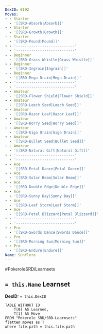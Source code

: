 ```yaml
---
DexID: 0192
Moves:
- - Starter
  - '[[SRD-Absorb|Absorb]]'
- - Starter
  - '[[SRD-Growth|Growth]]'
- - Starter
  - '[[SRD-Pound|Pound]]'
- - '---------------------------'
  - '---------------------------'
- - Beginner
  - '[[SRD-Grass Whistle|Grass Whistle]]'
- - Beginner
  - '[[SRD-Ingrain|Ingrain]]'
- - Beginner
  - '[[SRD-Mega Drain|Mega Drain]]'
- - '---------------------------'
  - '---------------------------'
- - Amateur
  - '[[SRD-Flower Shield|Flower Shield]]'
- - Amateur
  - '[[SRD-Leech Seed|Leech Seed]]'
- - Amateur
  - '[[SRD-Razor Leaf|Razor Leaf]]'
- - Amateur
  - '[[SRD-Worry Seed|Worry Seed]]'
- - Amateur
  - '[[SRD-Giga Drain|Giga Drain]]'
- - Amateur
  - '[[SRD-Bullet Seed|Bullet Seed]]'
- - Amateur
  - '[[SRD-Natural Gift|Natural Gift]]'
- - '---------------------------'
  - '---------------------------'
- - Ace
  - '[[SRD-Petal Dance|Petal Dance]]'
- - Ace
  - '[[SRD-Solar Beam|Solar Beam]]'
- - Ace
  - '[[SRD-Double-Edge|Double-Edge]]'
- - Ace
  - '[[SRD-Sunny Day|Sunny Day]]'
- - Ace
  - '[[SRD-Leaf Storm|Leaf Storm]]'
- - Ace
  - '[[SRD-Petal Blizzard|Petal Blizzard]]'
- - '---------------------------'
  - '---------------------------'
- - Pro
  - '[[SRD-Swords Dance|Swords Dance]]'
- - Pro
  - '[[SRD-Morning Sun|Morning Sun]]'
- - Pro
  - '[[SRD-Endure|Endure]]'
Name: Sunflora
---
```


#PokeroleSRD/Learnsets

## `= this.Name` Learnset

**DexID:** `= this.DexID`

```dataview
TABLE WITHOUT ID
    T[0] AS Learned,
    T[1] AS Move
FROM "Pokerole SRD/SRD-Learnsets"
flatten moves as T
where file.path = this.file.path
```
